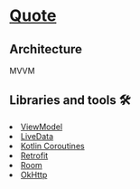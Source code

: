 # [Quote](https://github.com/enesarisoy/QuoteWithMvvm)

## Architecture
MVVM

## Libraries and tools 🛠
<li><a href="https://developer.android.com/topic/libraries/architecture/viewmodel">ViewModel</a></li>
<li><a href="https://developer.android.com/topic/libraries/architecture/livedata">LiveData</a></li>
<li><a href="https://kotlinlang.org/docs/coroutines-overview.html">Kotlin Coroutines</a></li>
<li><a href="https://square.github.io/retrofit/">Retrofit</a></li>
<li><a href="https://developer.android.com/training/data-storage/room">Room</a></li>
<li><a href="https://github.com/square/okhttp">OkHttp</a></li>
